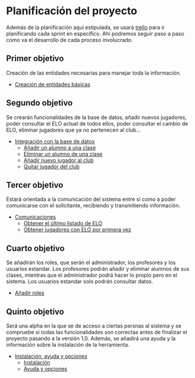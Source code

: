 # Planificación del proyecto

Además de la planificación aquí estipulada, se usará [trello](https://trello.com/b/dNqy38bk/elopuertaelvira) para ir planificando cada sprint en específico. Ahí podremos seguir paso a paso como va el desarrollo de cada proceso involucrado.

## Primer objetivo

Creación de las entidades necesarias para manejar toda la información.
  - [Creación de entidades básicas](https://github.com/manuelorantes/EloPuertaElvira/milestone/3)


## Segundo objetivo

Se crearán funcionalidades de la base de datos, añadir nuevos jugadores, poder consultar el ELO actual de todos ellos, poder consultar el cambio de ELO, eliminar jugadores que ya no pertenecen al club...

  - [Integración con la base de datos](https://github.com/manuelorantes/EloPuertaElvira/milestone/5)
    + [Añadir un alumno a una clase](https://github.com/manuelorantes/EloPuertaElvira/issues/12)
    + [Eliminar un alumno de una clase](https://github.com/manuelorantes/EloPuertaElvira/issues/13)
    + [Añadir nuevo jugador al club](https://github.com/manuelorantes/EloPuertaElvira/issues/7)
    + [Quitar jugador del club](https://github.com/manuelorantes/EloPuertaElvira/issues/8)
  
  
## Tercer objetivo

Estará orientada a la comunicación del sistema entre sí como a poder comunicarse con el solicitante, recibiendo y transmitiendo información.

  - [Comunicaciones](https://github.com/manuelorantes/EloPuertaElvira/milestone/4)
    + [Obtener el último listado de ELO](https://github.com/manuelorantes/EloPuertaElvira/issues/6)
    + [Obtener jugadores con ELO por primera vez](https://github.com/manuelorantes/EloPuertaElvira/issues/10)
  

## Cuarto objetivo

Se añadirán los roles, que serán el administrador, los profesores y los usuarios estandar. Los profesores podrán añadir y eliminar alumnos de sus clases, mientras que el administrador podrá hacer lo propio pero en el sistema. Los usuarios estandar solo podrán consultar datos.

  - [Añadir roles](https://github.com/manuelorantes/EloPuertaElvira/milestone/6)

## Quinto objetivo

Será una alpha en la que se de acceso a ciertas persnas al sistema y se compruebe si todas las funcionalidades son correctas antes de finalizar el proyecto pasando a la versión 1.0. Además, se añadirá una ayuda y la información sobre la instalación de la herramienta.

  - [Instalación, ayuda y opciones](https://github.com/manuelorantes/EloPuertaElvira/milestone/7)
    + [Instalación](https://github.com/manuelorantes/EloPuertaElvira/issues/14)
    + [Ayuda y opciones](https://github.com/manuelorantes/EloPuertaElvira/issues/15)
